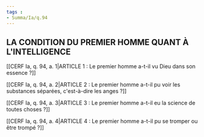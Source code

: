 ```yaml
---
tags : 
- Summa/Ia/q.94
---
```


## LA CONDITION DU PREMIER HOMME QUANT À L'INTELLIGENCE

[[CERF Ia, q. 94, a. 1|ARTICLE 1 : Le premier homme a-t-il vu Dieu dans son essence ?]]

[[CERF Ia, q. 94, a. 2|ARTICLE 2 : Le premier homme a-t-il pu voir les substances séparées, c'est-à-dire les anges ?]]

[[CERF Ia, q. 94, a. 3|ARTICLE 3 : Le premier homme a-t-il eu la science de toutes choses ?]]

[[CERF Ia, q. 94, a. 4|ARTICLE 4 : Le premier homme a-t-il pu se tromper ou être trompé ?]]

